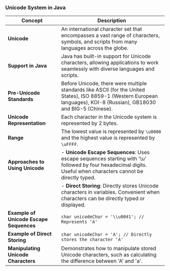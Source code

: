 ### Unicode System in Java

| **Concept**                             | **Description**                                              |
| --------------------------------------- | ------------------------------------------------------------ |
| **Unicode**                             | An international character set that encompasses a vast range of characters, symbols, and scripts from many languages across the globe. |
| **Support in Java**                     | Java has built-in support for Unicode characters, allowing applications to work seamlessly with diverse languages and scripts. |
| **Pre-Unicode Standards**               | Before Unicode, there were multiple standards like ASCII (for the United States), ISO 8859-1 (Western European languages), KOI-8 (Russian), GB18030 and BIG-5 (Chinese). |
| **Unicode Representation**              | Each character in the Unicode system is represented by 2 bytes. |
| **Range**                               | The lowest value is represented by `\u0000` and the highest value is represented by `\uFFFF`. |
| **Approaches to Using Unicode**         | - **Unicode Escape Sequences**: Uses escape sequences starting with '\\u' followed by four hexadecimal digits. Useful when characters cannot be directly typed. |
|                                         | - **Direct Storing**: Directly stores Unicode characters in variables. Convenient when characters can be directly typed or displayed. |
| **Example of Unicode Escape Sequences** | ```char unicodeChar = '\\u0041'; // Represents 'A'```        |
| **Example of Direct Storing**           | ```char unicodeChar = 'A'; // Directly stores the character 'A'``` |
| **Manipulating Unicode Characters**     | Demonstrates how to manipulate stored Unicode characters, such as calculating the difference between 'A' and 'a'. |
